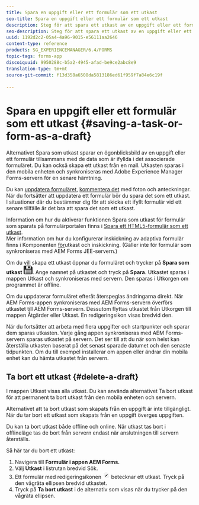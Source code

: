 ```yaml
---
title: Spara en uppgift eller ett formulär som ett utkast
seo-title: Spara en uppgift eller ett formulär som ett utkast
description: Steg för att spara ett utkast av en uppgift eller ett formulär i appen AEM Forms
seo-description: Steg för att spara ett utkast av en uppgift eller ett formulär i appen AEM Forms
uuid: 1192d2c2-05a4-4a96-9015-e56111aa2646
content-type: reference
products: SG_EXPERIENCEMANAGER/6.4/FORMS
topic-tags: forms-app
discoiquuid: 9950288c-b5a2-4945-afad-be9ce2abc8e9
translation-type: tm+mt
source-git-commit: f13d358a6508da5813186ed61f959f7a84e6c19f

---
```



# Spara en uppgift eller ett formulär som ett utkast {#saving-a-task-or-form-as-a-draft}

Alternativet Spara som utkast sparar en ögonblicksbild av en uppgift eller ett formulär tillsammans med de data som är ifyllda i det associerade formuläret. Du kan också skapa ett utkast från en mall. Utkasten sparas i den mobila enheten och synkroniseras med Adobe Experience Manager Forms-servern för en senare hämtning.

Du kan [uppdatera formuläret](/help/forms/using/working-with-form.md), [kommentera det](/help/forms/using/add-attachments.md) med foton och anteckningar. När du fortsätter att uppdatera ett formulär bör du spara det som ett utkast. I situationer där du bestämmer dig för att skicka ett ifyllt formulär vid ett senare tillfälle är det bra att spara det som ett utkast.

Information om hur du aktiverar funktionen Spara som utkast för formulär som sparats på formulärportalen finns i [Spara ett HTML5-formulär som ett utkast](/help/forms/using/saving-html5-form-draft.md).\
Mer information om hur du konfigurerar inskickning av adaptiva formulär finns i Komponenten [för](/help/forms/using/draft-submission-component.md)utkast och inskickning. (Gäller inte för formulär som synkroniseras med AEM Forms JEE-servern.)

Om du vill skapa ett utkast öppnar du formuläret och trycker på **Spara som utkast** ![Spara som utkast](assets/save-as-draft.png). Ange namnet på utkastet och tryck på **Spara**. Utkastet sparas i mappen Utkast och synkroniseras med servern. Den sparas i Utkorgen om programmet är offline.

Om du uppdaterar formuläret efteråt återspeglas ändringarna direkt. När AEM Forms-appen synkroniseras med AEM Forms-servern överförs utkastet till AEM Forms-servern. Dessutom flyttas utkastet från Utkorgen till mappen Åtgärder eller Utkast. En redigeringsikon visas bredvid den.

När du fortsätter att arbeta med flera uppgifter och startpunkter och sparar dem sparas utkasten. Varje gång appen synkroniseras med AEM Forms-servern sparas utkastet på servern. Det ser till att du när som helst kan återställa utkasten baserat på det senast sparade datumet och den senaste tidpunkten. Om du till exempel installerar om appen eller ändrar din mobila enhet kan du hämta utkastet från servern.

## Ta bort ett utkast {#delete-a-draft}

I mappen Utkast visas alla utkast. Du kan använda alternativet Ta bort utkast för att permanent ta bort utkast från den mobila enheten och servern.

Alternativet att ta bort utkast som skapats från en uppgift är inte tillgängligt. När du tar bort ett utkast som skapats från en uppgift överges uppgiften.

Du kan ta bort utkast både offline och online. När utkast tas bort i offlineläge tas de bort från servern endast när anslutningen till servern återställs.

Så här tar du bort ett utkast:

1. Navigera till **Formulär i appen AEM Forms.**
1. Välj **Utkast** i listrutan bredvid Sök.
1. Ett formulär med redigeringsikonen ![edit-draft-app](assets/edit-draft-app.png) betecknar ett utkast. Tryck på den vågräta ellipsen bredvid utkastet.
1. Tryck på **Ta bort utkast** i de alternativ som visas när du trycker på den vågräta ellipsen.

